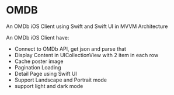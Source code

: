# OMDB
An OMDb iOS Client using Swift and Swift UI in MVVM Architecture

An OMDb iOS Client have:
* Connect to OMDb API, get json and parse that
* Display Content in UICollectionView with 2 item in each row
* Cache poster image
* Pagination Loading
* Detail Page using Swift UI
* Support Landscape and Portrait mode
* support light and dark mode

